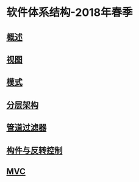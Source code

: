 # 软件体系结构-2018年春季


## [概述](slides/1/1.html)
## [视图](slides/2/2.html)
## [模式](slides/3/3.html)
## [分层架构](slides/4/4.html)
## [管道过滤器](slides/5/5.html)
## [构件与反转控制](slides/6/6.html)
## [MVC](slides/7/7.html)
